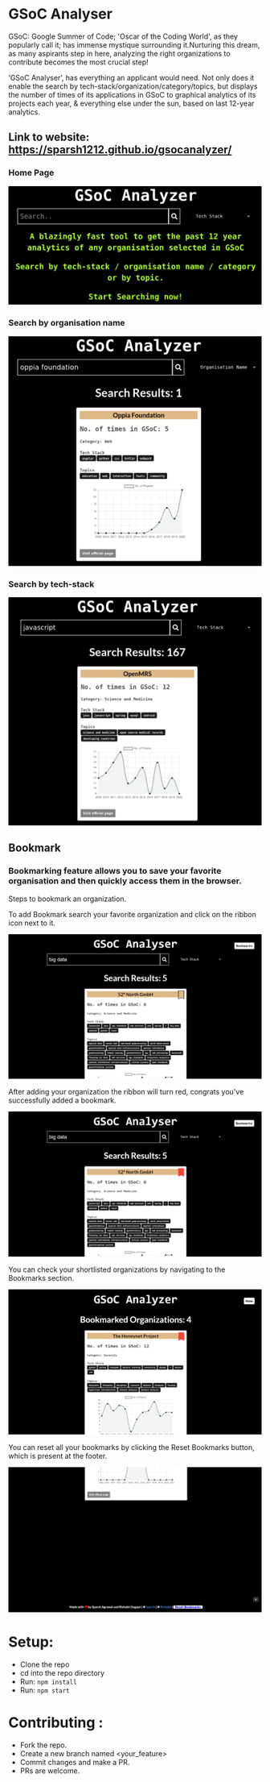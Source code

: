 # GSoC Analyser

GSoC: Google Summer of Code; 'Oscar of the Coding World', as they popularly call it; has immense mystique surrounding it.Nurturing this dream, as many aspirants step in here, analyzing the right organizations to contribute becomes the most crucial step!

‘GSoC Analyser’, has everything an applicant would need. Not only does it enable the search by tech-stack/organization/category/topics, but displays the number of times of its applications in GSoC to graphical analytics of its projects each year, & everything else under the sun, based on last 12-year analytics.

## Link to website: https://sparsh1212.github.io/gsocanalyzer/


### Home Page
![1](./readme-assets/homePage.png)

### Search by organisation name
![1](./readme-assets/searchByOrganisation.png)

### Search by tech-stack
![1](./readme-assets/searchByTechStack.png)

## Bookmark 
### Bookmarking feature allows you to save your favorite organisation and then quickly access them in the browser.

Steps to bookmark an organization.

To add Bookmark search your favorite organization and click on the ribbon icon next to it.

![1](./readme-assets/BookmarkNotAdded.png)

After adding your organization the ribbon will turn red, congrats you've successfully added a bookmark.

![1](./readme-assets/BookmarkSuccessfullAdded.png)

You can check your shortlisted organizations by navigating to the Bookmarks section.

![1](./readme-assets/BookmarkBar.png)

You can reset all your bookmarks by clicking the Reset Bookmarks button, which is present at the footer.

![1](./readme-assets/resetBookmark.png)



# Setup:
- Clone the repo
- cd into the repo directory
- Run: `npm install`
- Run: `npm start`

# Contributing :

- Fork the repo.
- Create a new branch named <your_feature>
- Commit changes and make a PR.
- PRs are welcome.
